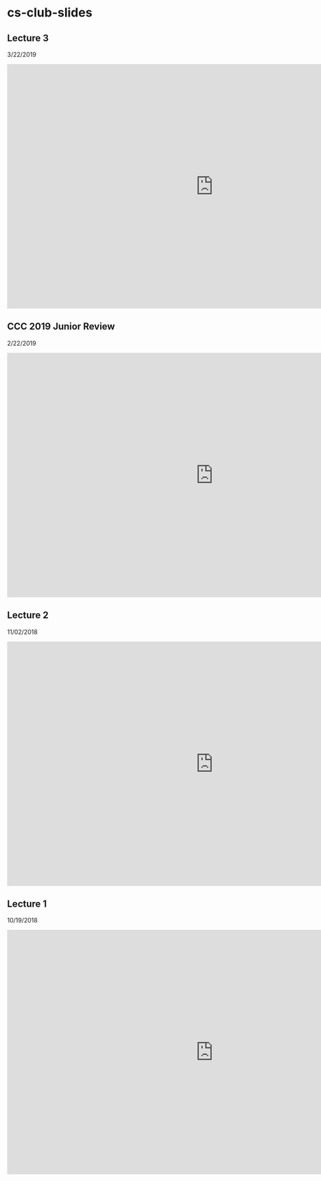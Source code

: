 # cs-club-slides

## Lecture 3
3/22/2019
<iframe src="https://docs.google.com/presentation/d/e/2PACX-1vRN39DFepaKCoLNtJ95VUwy0mW5KDVrobXaXdp8eHftsgu7-WJ-NGA-o01YHA-LDExvDk8-aNHgHrwZ/embed?start=false&loop=false&delayms=60000" frameborder="0" width="960" height="569" allowfullscreen="true" mozallowfullscreen="true" webkitallowfullscreen="true"></iframe>


## CCC 2019 Junior Review
2/22/2019

<iframe src="https://docs.google.com/presentation/d/e/2PACX-1vToRsbHzpmWf_lWvNyEj-26H6Wka2TT6ZGrqKLqQYP4G2whpAEECytThq1UkmtPGaixd0qxrkQ907Td/embed?start=false&loop=false&delayms=30000" frameborder="0" width="960" height="569" allowfullscreen="true" mozallowfullscreen="true" webkitallowfullscreen="true"></iframe>

## Lecture 2
11/02/2018

<iframe src="https://docs.google.com/presentation/d/e/2PACX-1vR3zqGy1ak6C3q5Y10OIkBkH2SLUylNp9_8w6_eHtXXHdIKvH0B0fa5b0PJL4k1vaaUuioXmftASyyj/embed?start=false&loop=true&delayms=30000" frameborder="0" width="960" height="569" allowfullscreen="true" mozallowfullscreen="true" webkitallowfullscreen="true"></iframe>

## Lecture 1
10/19/2018

<iframe src="https://docs.google.com/presentation/d/e/2PACX-1vTjfP1hlDnaHJweSLmHrWQrUBsD-0yQ5hT1nZoiyWnKOuMWMEE5L0DHnU_gJMMYniD6-1atAu1KsJci/embed?start=true&loop=true&delayms=10000" frameborder="0" width="960" height="569" allowfullscreen="true" mozallowfullscreen="true" webkitallowfullscreen="true"></iframe>
